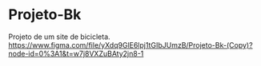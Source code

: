 # Projeto-Bk
Projeto de um site de bicicleta.
https://www.figma.com/file/yXdq9GlE6lpj1tGIbJUmzB/Projeto-Bk-(Copy)?node-id=0%3A1&t=w7j8VXZuBAty2jn8-1
